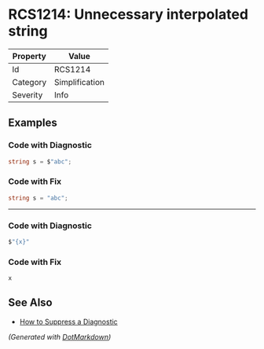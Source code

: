 # RCS1214: Unnecessary interpolated string

| Property | Value          |
| -------- | -------------- |
| Id       | RCS1214        |
| Category | Simplification |
| Severity | Info           |

## Examples

### Code with Diagnostic

```csharp
string s = $"abc";
```

### Code with Fix

```csharp
string s = "abc";
```

- - -

### Code with Diagnostic

```csharp
$"{x}"
```

### Code with Fix

```csharp
x
```

## See Also

* [How to Suppress a Diagnostic](../HowToConfigureAnalyzers.md#how-to-suppress-a-diagnostic)


*\(Generated with [DotMarkdown](http://github.com/JosefPihrt/DotMarkdown)\)*